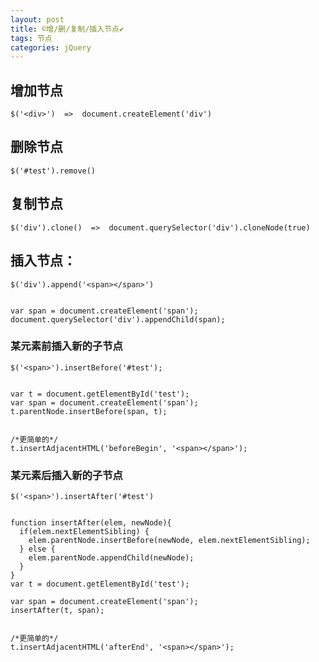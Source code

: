 ```yaml
---
layout: post
title: ©️增/删/复制/插入节点✔︎
tags: 节点
categories: jQuery
---
```



## 增加节点
	$('<div>')  =>  document.createElement('div')


## 删除节点
	$('#test').remove()  
  

## 复制节点
	$('div').clone()  =>  document.querySelector('div').cloneNode(true)







## 插入节点：
	$('div').append('<span></span>')
	

	var span = document.createElement('span');
	document.querySelector('div').appendChild(span);

### 某元素前插入新的子节点
	$('<span>').insertBefore('#test'); 
	

	var t = document.getElementById('test');
	var span = document.createElement('span');
	t.parentNode.insertBefore(span, t);
	

	/*更简单的*/
	t.insertAdjacentHTML('beforeBegin', '<span></span>');

### 某元素后插入新的子节点
	$('<span>').insertAfter('#test')
	

	function insertAfter(elem, newNode){
	  if(elem.nextElementSibling) {
	    elem.parentNode.insertBefore(newNode, elem.nextElementSibling);
	  } else {
	    elem.parentNode.appendChild(newNode);
	  }
	}
	var t = document.getElementById('test');   

	var span = document.createElement('span');   
	insertAfter(t, span);
	

	/*更简单的*/
	t.insertAdjacentHTML('afterEnd', '<span></span>');




